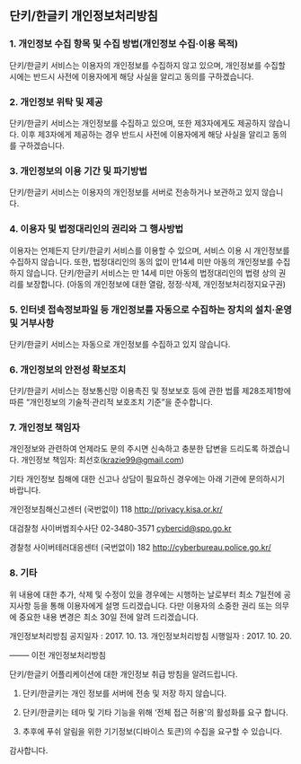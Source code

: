 ## 단키/한글키 개인정보처리방침

### 1. 개인정보 수집 항목 및 수집 방법(개인정보 수집·이용 목적)
단키/한글키 서비스는 이용자의 개인정보를 수집하지 않고 있으며, 개인정보를 수집할 시에는 반드시 사전에 이용자에게 해당 사실을 알리고 동의를 구하겠습니다.

### 2. 개인정보 위탁 및 제공
단키/한글키 서비스는 개인정보를 수집하고 있으며, 또한  제3자에게도 제공하지 않습니다. 이후 제3자에게 제공하는 경우 반드시 사전에 이용자에게 해당 사실을 알리고 동의를 구하겠습니다.

### 3. 개인정보의 이용 기간 및 파기방법
단키/한글키 서비스는 이용자의 개인정보를 서버로 전송하거나 보관하고 있지 않습니다.

### 4. 이용자 및 법정대리인의 권리와 그 행사방법
이용자는 언제든지 단키/한글키 서비스를 이용할 수 있으며, 서비스 이용 시 개인정보를 수집하지 않습니다.
또한, 법정대리인의 동의 없이 만14세 미만 아동의 개인정보를 수집하지 않습니다.
단키/한글키 서비스는 만 14세 미만 아동의 법정대리인의 법령 상의 권리를 보장합니다. (아동의 개인정보에 대한 열람, 정정·삭제, 개인정보처리정지요구권)

### 5. 인터넷 접속정보파일 등 개인정보를 자동으로 수집하는 장치의 설치·운영 및 거부사항
단키/한글키 서비스는 자동으로 개인정보를 수집하고 있지 않습니다.

### 6. 개인정보의 안전성 확보조치
단키/한글키 서비스는 정보통신망 이용촉진 및 정보보호 등에 관한 법률 제28조제1항에 따른 “개인정보의 기술적·관리적 보호조치 기준”을 준수합니다.

### 7. 개인정보 책임자
개인정보와 관련하여 언제라도 문의 주시면 신속하고 충분한 답변을 드리도록 하겠습니다.
개인정보 책임자: 최선호(krazie99@gmail.com)

기타 개인정보 침해에 대한 신고나 상담이 필요하신 경우에는 아래 기관에 문의하시기 바랍니다.

개인정보침해신고센터 (국번없이) 118 http://privacy.kisa.or.kr/

대검찰청 사이버범죄수사단 02-3480-3571 cybercid@spo.go.kr

경찰청 사이버테러대응센터 (국번없이) 182 http://cyberbureau.police.go.kr/

### 8. 기타
위 내용에 대한 추가, 삭제 및 수정이 있을 경우에는 시행하는 날로부터 최소 7일전에 공지사항 등을 통해 이용자에게 설명 드리겠습니다. 다만 이용자의 소중한 권리 또는 의무에 중요한 내용 변경은 최소 30일 전에 알려 드리겠습니다.

개인정보처리방침 공지일자 : 2017. 10. 13.
개인정보처리방침 시행일자 : 2017. 10. 20.



——– 이전 개인정보처리방침 

단키/한글키 어플리케이션에 대한 개인정보 취급 방침을 알려드립니다.

1. 단키/한글키는 개인 정보를 서버에 전송 및 저장 하지 않습니다.

2. 단키/한글키는 테마 및 기타 기능을 위해 ‘전체 접근 허용'의 활성화를 요구 합니다.

3. 추후에 푸쉬 알림을 위한 기기정보(디바이스 토큰)의 수집을 요구할 수 있습니다. 

감사합니다.
